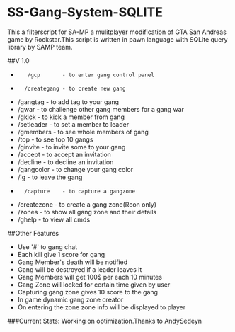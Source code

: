 # SS-Gang-System-SQLITE

This a filterscript for SA-MP a mulitplayer modification of GTA San Andreas game by Rockstar.This script is written in pawn language with SQLite query library by SAMP team.  

##V 1.0 

*        /gcp 	    - to enter gang control panel                    
*       /creategang - to create new gang                             
*	/gangtag    - to add tag to your gang
*	/gwar       - to challenge other gang members for a gang war 
*	/gkick      - to kick a member from gang                     
*	/setleader  - to set a member to leader                      
*	/gmembers   - to see whole members of gang                   
*	/top        - to see top 10 gangs                            
*	/ginvite    - to invite some to your gang                    
*	/accept     - to accept an invitation                        
*	/decline    - to decline an invitation
*	/gangcolor  - to change your gang color                      
*	/lg         - to leave the gang                           
*       /capture    - to capture a gangzone                          
*	/createzone - to create a gang zone(Rcon only)               
*	/zones      -  to show all gang zone and their details       
*	/ghelp      - to view all cmds                               
                                                                
 ##Other Features                                   
	 
* Use '#' to gang chat                                        
* Each kill give 1 score for gang                             
* Gang Member's death will be notified                        
* Gang will be destroyed if a leader leaves it                
* Gang Members will get 100$ per each 10 minutes              
* Gang Zone will locked for certain time given by user      
* Capturing gang zone gives 10 score to the gang              
* In game dynamic gang zone creator                           
* On entering the zone zone info will be displayed to player  
	                                                           
###Current Stats: Working on optimization.Thanks to AndySedeyn
